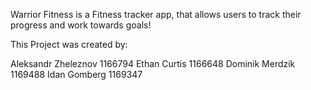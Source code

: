 Warrior Fitness is a Fitness tracker app, that allows users to track their progress and work towards goals!

This Project was created by:

Aleksandr Zheleznov 1166794
Ethan Curtis	1166648 
Dominik Merdzik	1169488
Idan Gomberg	1169347
